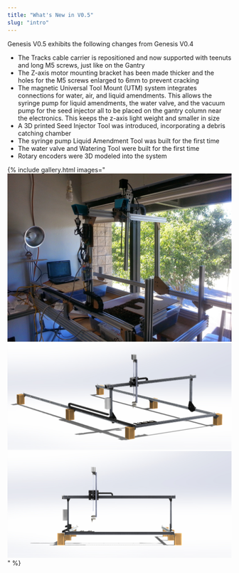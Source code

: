 ```yaml
---
title: "What's New in V0.5"
slug: "intro"
---
```


Genesis V0.5 exhibits the following changes from Genesis V0.4

  * The Tracks cable carrier is repositioned and now supported with teenuts and long M5 screws, just like on the Gantry
  * The Z-axis motor mounting bracket has been made thicker and the holes for the M5 screws enlarged to 6mm to prevent cracking
  * The magnetic Universal Tool Mount (UTM) system integrates connections for water, air, and liquid amendments. This allows the syringe pump for liquid amendments, the water valve, and the vacuum pump for the seed injector all to be placed on the gantry column near the electronics. This keeps the z-axis light weight and smaller in size
  * A 3D printed Seed Injector Tool was introduced, incorporating a debris catching chamber
  * The syringe pump Liquid Amendment Tool was built for the first time
  * The water valve and Watering Tool were built for the first time
  * Rotary encoders were 3D modeled into the system

{% include gallery.html images="
![V5_1.jpg](_images/V5_1.jpg)
![V5_Render_1.jpg](_images/V5_Render_1.jpg)
![V5_Render_2.jpg](_images/V5_Render_2.jpg)
" %}

